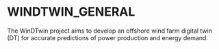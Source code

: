 # WINDTWIN_GENERAL

The WinDTwin project aims to develop an offshore wind farm digital twin (DT) for accurate predictions of power production and energy demand.

